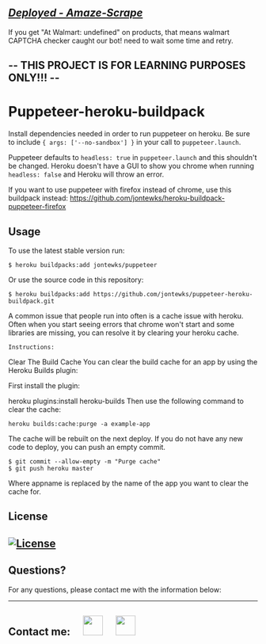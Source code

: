 ## _[Deployed - Amaze-Scrape](https://amaze-scrape.herokuapp.com/)_

If you get "At Walmart: undefined" on products, that means walmart CAPTCHA checker caught our bot! need to wait some time and retry.

## -- THIS PROJECT IS FOR LEARNING PURPOSES ONLY!!! --

# Puppeteer-heroku-buildpack

Install dependencies needed in order to run puppeteer on heroku. Be sure to include `{ args: ['--no-sandbox'] }` in your call to `puppeteer.launch`. 

Puppeteer defaults to `headless: true` in `puppeteer.launch` and this shouldn't be changed. Heroku doesn't have a GUI to show you chrome when running `headless: false` and Heroku will throw an error.

If you want to use puppeteer with firefox instead of chrome, use this buildpack instead: https://github.com/jontewks/heroku-buildpack-puppeteer-firefox

## Usage

To use the latest stable version run:

```sh-session
$ heroku buildpacks:add jontewks/puppeteer
```

Or use the source code in this repository:

```sh-session
$ heroku buildpacks:add https://github.com/jontewks/puppeteer-heroku-buildpack.git
```

A common issue that people run into often is a cache issue with heroku. Often when you start seeing errors that chrome won't start and some libraries are missing, you can resolve it by clearing your heroku cache.

```Instructions: ```

Clear The Build Cache
You can clear the build cache for an app by using the Heroku Builds plugin:

First install the plugin:

heroku plugins:install heroku-builds
Then use the following command to clear the cache:
```sh-session
heroku builds:cache:purge -a example-app
```
The cache will be rebuilt on the next deploy. If you do not have any new code to deploy, you can push an empty commit.
```sh-session
$ git commit --allow-empty -m "Purge cache"
$ git push heroku master
```
Where appname is replaced by the name of the app you want to clear the cache for.

## License

## [![License](https://img.shields.io/badge/License-MIT-yellow.svg)](https://opensource.org/licenses/MIT)

## Questions?

For any questions, please contact me with the information below:

---

## Contact me:  [<img src="https://image.flaticon.com/icons/png/512/726/726623.png" width="40" >](mailto:zoneam@gmail.com)  [<img src="https://image.flaticon.com/icons/png/512/270/270798.png" width="40" >](https://github.com/zoneam)
